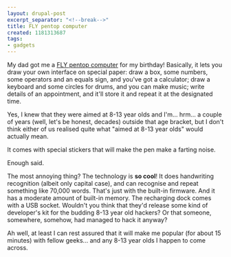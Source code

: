 ```yaml
---
layout: drupal-post
excerpt_separator: "<!--break-->"
title: FLY pentop computer
created: 1181313687
tags:
- gadgets
---
```

My dad got me a [FLY pentop computer][1] for my birthday! Basically, it lets you draw your own interface on special paper: draw a box, some numbers, some operators and an equals sign, and you've got a calculator; draw a keyboard and some circles for drums, and you can make music; write details of an appointment, and it'll store it and repeat it at the designated time.

[1]: http://www.flypentop.com/ "FLY pentop computer"

<!--break-->

Yes, I knew that they were aimed at 8-13 year olds and I'm... hrm... a couple of years (well, let's be honest, decades) outside that age bracket, but I don't think either of us realised quite what "aimed at 8-13 year olds" would actually mean.

It comes with special stickers that will make the pen make a farting noise.

Enough said.

The most annoying thing? The technology is **so cool**! It does handwriting recognition (albeit only capital case), and can recognise and repeat something like 70,000 words. That's just with the built-in firmware. And it has a moderate amount of built-in memory. The recharging dock comes with a USB socket. Wouldn't you think that they'd release some kind of developer's kit for the budding 8-13 year old hackers? Or that someone, somewhere, somehow, had managed to hack it anyway?

Ah well, at least I can rest assured that it will make me popular (for about 15 minutes) with fellow geeks... and any 8-13 year olds I happen to come across.

